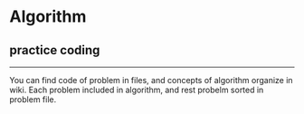 # Algorithm
## practice coding
---
You can find code of problem in files, and concepts of algorithm organize in wiki.
Each problem included in algorithm, and rest probelm sorted in problem file.
